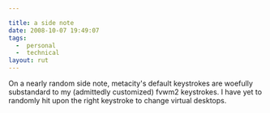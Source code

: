 ```yaml
---

title: a side note
date: 2008-10-07 19:49:07
tags:
  -  personal
  -  technical
layout: rut
---
```


On a nearly random side note, metacity's default keystrokes are woefully substandard to my (admittedly customized) fvwm2 keystrokes.   I have yet to randomly hit upon the right keystroke to change virtual desktops. 

